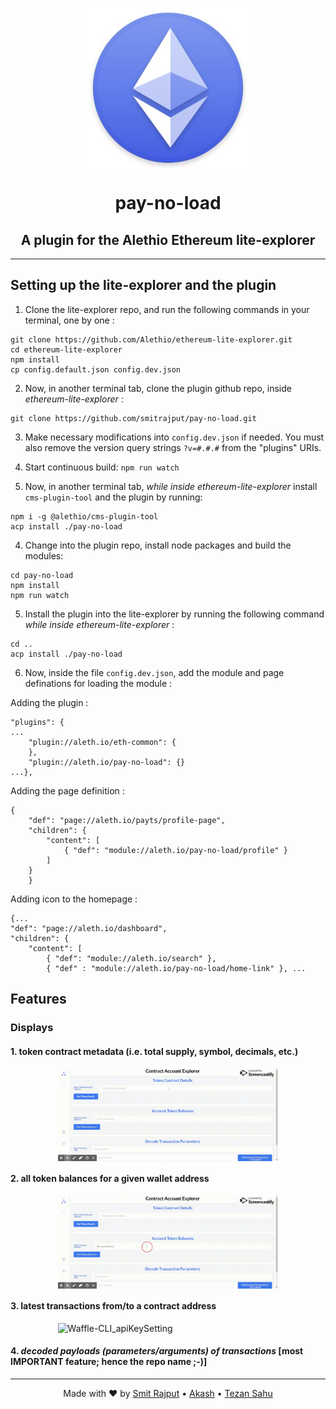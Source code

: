 <p align="center"><img src="./src/logo.jpg" align="center"></p>
<h1 align="center">pay-no-load</h1>
<p><h2 align="center">A plugin for the Alethio Ethereum lite-explorer</h2></p> 

***

## Setting up the lite-explorer and the plugin

1. Clone the lite-explorer repo, and run the following commands in your terminal, one by one :
```git
git clone https://github.com/Alethio/ethereum-lite-explorer.git
cd ethereum-lite-explorer
npm install
cp config.default.json config.dev.json
```

2. Now, in another terminal tab, clone the plugin github repo, inside *ethereum-lite-explorer* : 
```git
git clone https://github.com/smitrajput/pay-no-load.git
```

3. Make necessary modifications into `config.dev.json` if needed. You must also remove the version query strings `?v=#.#.#` from the "plugins" URIs.

4. Start continuous build:
`npm run watch`

5. Now, in another terminal tab, *while inside ethereum-lite-explorer* install `cms-plugin-tool` and the plugin by running:
```
npm i -g @alethio/cms-plugin-tool
acp install ./pay-no-load
```


4. Change into the plugin repo, install node packages and build the modules:
```
cd pay-no-load
npm install 
npm run watch 
```

5. Install the plugin into the lite-explorer by running the following command *while inside ethereum-lite-explorer* :
```
cd ..
acp install ./pay-no-load
```

6. Now, inside the file  `config.dev.json`, add the module and page definations for loading the module :

Adding the plugin : 
```
"plugins": {
...
    "plugin://aleth.io/eth-common": {
    },
    "plugin://aleth.io/pay-no-load": {}
...},
```

Adding the page definition : 
```
{
    "def": "page://aleth.io/payts/profile-page",
    "children": {
        "content": [
            { "def": "module://aleth.io/pay-no-load/profile" }
        ]
    }
    }
```

Adding icon to the homepage :
```
{...
"def": "page://aleth.io/dashboard",
"children": {
    "content": [
        { "def": "module://aleth.io/search" },
        { "def" : "module://aleth.io/pay-no-load/home-link" }, ...
```

## Features

### Displays
#### 1. token contract metadata (i.e. total supply, symbol, decimals, etc.) 

<img src="./src/gifs/Token-Contract-Details.gif" alt="Waffle-CLI_apiKeySetting" style="width:70%; margin-left: auto; margin-right: auto; display: block">

#### 2. all token balances for a given wallet address
<img src="./src/gifs/Ethereum-Lite-Blockchain-Explorer-Account-Token-Balance.gif" style="width:70%; margin-left: auto; margin-right: auto; display: block">

#### 3. latest transactions from/to a contract address
<img src="./src/gifs/Transaction-Decoding.gif" alt="Waffle-CLI_apiKeySetting" style="width:70%; margin-left: auto; margin-right: auto; display: block">

#### 4. *decoded payloads (parameters/arguments) of transactions* [most IMPORTANT feature; hence the repo name ;-)]

<hr />

<p align="center">Made with ❤️ by <a href="https://www.linkedin.com/in/smit-r-417517139/">Smit Rajput</a> • <a href="https://www.linkedin.com/in/akash981/"> Akash</a> • <a href="https://www.linkedin.com/in/tezan-sahu-a85802163/">Tezan Sahu</a> </a>

